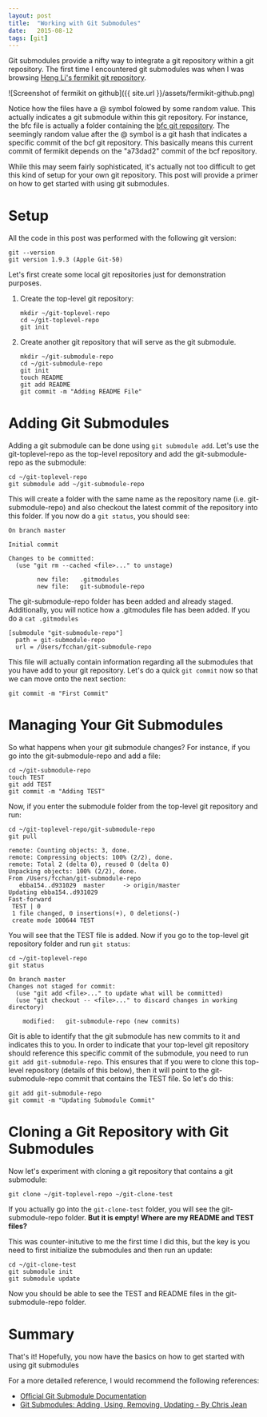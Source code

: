 ```yaml
---
layout: post
title:  "Working with Git Submodules"
date:   2015-08-12
tags: [git]
---
```


Git submodules provide a nifty way to integrate a git repository within a git repository. The first time I encountered git submodules was when I was browsing [Heng Li's fermikit git repository](https://github.com/lh3/fermikit).

![Screenshot of fermikit on github]({{ site.url }}/assets/fermikit-github.png)

Notice how the files have a @ symbol folowed by some random value. This actually indicates a git submodule within this git repository. For instance, the bfc file is actually a folder containing the [bfc git repository](https://github.com/lh3/bfc). The seemingly random value after the @ symbol is a git hash that indicates a specific commit of the bcf git repository. This basically means this current commit of fermikit depends on the "a73dad2" commit of the bcf repository.

While this may seem fairly sophisticated, it's actually not too difficult to get this kind of setup for your own git repository. This post will provide a primer on how to get started with using git submodules. 

# Setup

All the code in this post was performed with the following git version: 

```
git --version
git version 1.9.3 (Apple Git-50)
```

Let's first create some local git repositories just for demonstration purposes. 

1. Create the top-level git repository:

    ```{bash}
    mkdir ~/git-toplevel-repo
    cd ~/git-toplevel-repo
    git init
    ```

1. Create another git repository that will serve as the git submodule. 

    ```{bash}
    mkdir ~/git-submodule-repo
    cd ~/git-submodule-repo
    git init
    touch README
    git add README
    git commit -m "Adding README File"
    ```

# Adding Git Submodules

Adding a git submodule can be done using `git submodule add`. Let's use the git-toplevel-repo as the top-level repository and add the git-submodule-repo as the submodule:

```{bash}
cd ~/git-toplevel-repo
git submodule add ~/git-submodule-repo
```

This will create a folder with the same name as the repository name (i.e. git-submodule-repo) and also checkout the latest commit of the repository into this folder. If you now do a `git status`, you should see:

```
On branch master

Initial commit

Changes to be committed:
  (use "git rm --cached <file>..." to unstage)

		new file:   .gitmodules
		new file:   git-submodule-repo
```

The git-submodule-repo folder has been added and already staged. Additionally, you will notice how a .gitmodules file has been added. If you do a `cat .gitmodules`

```
[submodule "git-submodule-repo"]
  path = git-submodule-repo
  url = /Users/fcchan/git-submodule-repo
```

This file will actually contain information regarding all the submodules that you have add to your git repository. Let's do a quick `git commit` now so that we can move onto the next section:

```
git commit -m "First Commit"
```

# Managing Your Git Submodules

So what happens when your git submodule changes? For instance, if you go into the git-submodule-repo and add a file:

```{bash}
cd ~/git-submodule-repo
touch TEST
git add TEST
git commit -m "Adding TEST"
```

Now, if you enter the submodule folder from the top-level git repository and run: 

```
cd ~/git-toplevel-repo/git-submodule-repo
git pull

remote: Counting objects: 3, done.
remote: Compressing objects: 100% (2/2), done.
remote: Total 2 (delta 0), reused 0 (delta 0)
Unpacking objects: 100% (2/2), done.
From /Users/fcchan/git-submodule-repo
   ebba154..d931029  master     -> origin/master
Updating ebba154..d931029
Fast-forward
 TEST | 0
 1 file changed, 0 insertions(+), 0 deletions(-)
 create mode 100644 TEST
```

You will see that the TEST file is added. Now if you go to the top-level git repository folder and run `git status`:

```
cd ~/git-toplevel-repo
git status

On branch master
Changes not staged for commit:
  (use "git add <file>..." to update what will be committed)
  (use "git checkout -- <file>..." to discard changes in working directory)

	modified:   git-submodule-repo (new commits)
```

Git is able to identify that the git submodule has new commits to it and indicates this to you. In order to indicate that your top-level git repository should reference this specific commit of the submodule, you need to run `git add git-submodule-repo`. This ensures that if you were to clone this top-level repository (details of this below), then it will point to the git-submodule-repo commit that contains the TEST file. So let's do this:

```
git add git-submodule-repo
git commit -m "Updating Submodule Commit"
```

# Cloning a Git Repository with Git Submodules

Now let's experiment with cloning a git repository that contains a git submodule:

```
git clone ~/git-toplevel-repo ~/git-clone-test
```

If you actually go into the `git-clone-test` folder, you will see the git-submodule-repo folder. **But it is empty! Where are my README and TEST files?**

This was counter-initutive to me the first time I did this, but the key is you need to first initialize the submodules and then run an update:

```
cd ~/git-clone-test
git submodule init
git submodule update
```

Now you should be able to see the TEST and README files in the git-submodule-repo folder.

# Summary

That's it! Hopefully, you now have the basics on how to get started with using git submodules

For a more detailed reference, I would recommend the following references:

* [Official Git Submodule Documentation](https://git-scm.com/book/en/v2/Git-Tools-Submodules)
* [Git Submodules: Adding, Using, Removing, Updating - By Chris Jean](https://chrisjean.com/git-submodules-adding-using-removing-and-updating/)

